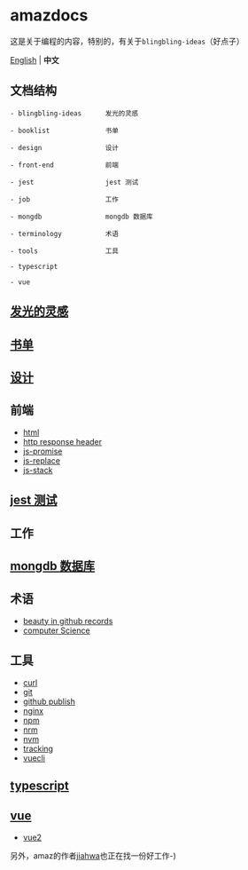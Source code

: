 # amazdocs
这是关于编程的内容，特别的，有关于`blingbling-ideas`（好点子）

[English](./README.md) | **中文**

## 文档结构

```doc
- blingbling-ideas      发光的灵感

- booklist              书单

- design                设计

- front-end             前端

- jest                  jest 测试

- job                   工作

- mongdb                mongdb 数据库

- terminology           术语

- tools                 工具

- typescript

- vue
```

## [发光的灵感]

[发光的灵感]: ./blingbling-ideas/README.zh-CN.md

## [书单]
[书单]: ./booklist/README.zh-CN.md
## [设计]
[设计]: ./design/sketch.md
## 前端
- [html](./front-end/html.md)
- [http response header](./front-end/http-responseHeader.md)
- [js-promise](./front-end/js-promise.md)
- [js-replace](./front-end/js-replace.md)
- [js-stack](./front-end/js-stack.md)
## [jest 测试]
[jest 测试]: ./jest/jest.api.md
## 工作
## [mongdb 数据库]
[mongdb 数据库]: ./mongdb/README.md
## 术语
- [beauty in github records](./terminology/beauty.in.github.records.md)
- [computer Science](./terminology/computer.Science.md)
## 工具
- [curl](./tools/curl.zh-CN.md)
- [git](./tools/git.zh-CN.md)
- [github publish](./tools/github.publish.zh-CN.md)
- [nginx](./tools/nginx.md)
- [npm](./tools/npm.zh-CN.md)
- [nrm](./tools/nrm.zh-CN.md)
- [nvm](./tools/nvm.zh-CN.md)
- [tracking](./tools/tracking.zh-CN.md)
- [vuecli](./tools/vuecli.zh-CN.md)
## [typescript]
[typescript]: ./typescript/README.zh-CN.md
## [vue]
- [vue2](./vue/vue2/README.zh-CN.md)

[vue]: ./vue/README.zh-CN.md

另外，amaz的作者[jiahwa](https://github.com/jiahwa)也正在找一份好工作-)